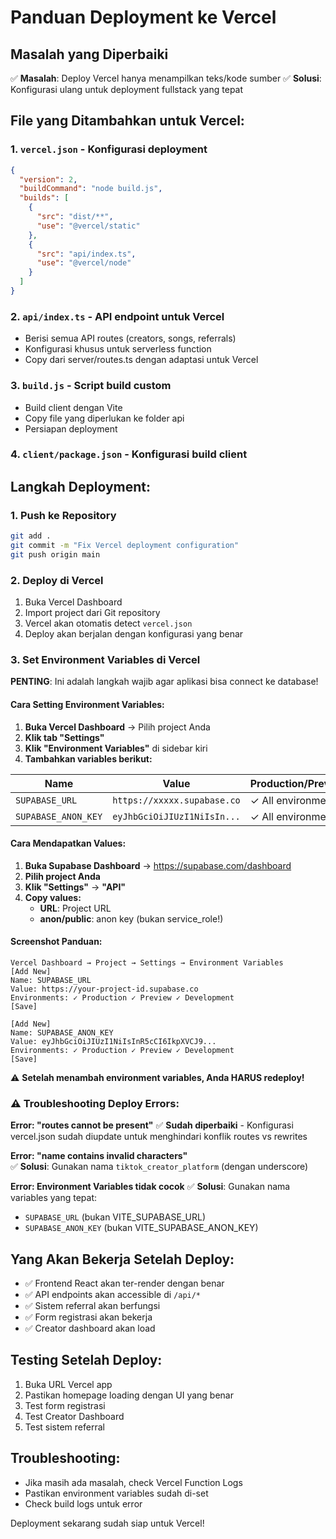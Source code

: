 # Panduan Deployment ke Vercel

## Masalah yang Diperbaiki
✅ **Masalah**: Deploy Vercel hanya menampilkan teks/kode sumber
✅ **Solusi**: Konfigurasi ulang untuk deployment fullstack yang tepat

## File yang Ditambahkan untuk Vercel:

### 1. `vercel.json` - Konfigurasi deployment
```json
{
  "version": 2,
  "buildCommand": "node build.js",
  "builds": [
    {
      "src": "dist/**",
      "use": "@vercel/static"
    },
    {
      "src": "api/index.ts", 
      "use": "@vercel/node"
    }
  ]
}
```

### 2. `api/index.ts` - API endpoint untuk Vercel
- Berisi semua API routes (creators, songs, referrals)
- Konfigurasi khusus untuk serverless function
- Copy dari server/routes.ts dengan adaptasi untuk Vercel

### 3. `build.js` - Script build custom
- Build client dengan Vite
- Copy file yang diperlukan ke folder api
- Persiapan deployment

### 4. `client/package.json` - Konfigurasi build client

## Langkah Deployment:

### 1. Push ke Repository
```bash
git add .
git commit -m "Fix Vercel deployment configuration"
git push origin main
```

### 2. Deploy di Vercel
1. Buka Vercel Dashboard
2. Import project dari Git repository
3. Vercel akan otomatis detect `vercel.json`
4. Deploy akan berjalan dengan konfigurasi yang benar

### 3. Set Environment Variables di Vercel

**PENTING**: Ini adalah langkah wajib agar aplikasi bisa connect ke database!

#### Cara Setting Environment Variables:
1. **Buka Vercel Dashboard** → Pilih project Anda
2. **Klik tab "Settings"** 
3. **Klik "Environment Variables"** di sidebar kiri
4. **Tambahkan variables berikut:**

| Name | Value | Production/Preview/Development |
|------|-------|--------------------------------|
| `SUPABASE_URL` | `https://xxxxx.supabase.co` | ✓ All environments |
| `SUPABASE_ANON_KEY` | `eyJhbGciOiJIUzI1NiIsIn...` | ✓ All environments |

#### Cara Mendapatkan Values:
1. **Buka Supabase Dashboard** → https://supabase.com/dashboard
2. **Pilih project Anda**
3. **Klik "Settings"** → **"API"**
4. **Copy values:**
   - **URL**: Project URL 
   - **anon/public**: anon key (bukan service_role!)

#### Screenshot Panduan:
```
Vercel Dashboard → Project → Settings → Environment Variables
[Add New] 
Name: SUPABASE_URL
Value: https://your-project-id.supabase.co
Environments: ✓ Production ✓ Preview ✓ Development
[Save]

[Add New]
Name: SUPABASE_ANON_KEY  
Value: eyJhbGciOiJIUzI1NiIsInR5cCI6IkpXVCJ9...
Environments: ✓ Production ✓ Preview ✓ Development
[Save]
```

⚠️ **Setelah menambah environment variables, Anda HARUS redeploy!**

### ⚠️ Troubleshooting Deploy Errors:

**Error: "routes cannot be present"**
✅ **Sudah diperbaiki** - Konfigurasi vercel.json sudah diupdate untuk menghindari konflik routes vs rewrites

**Error: "name contains invalid characters"**  
✅ **Solusi**: Gunakan nama `tiktok_creator_platform` (dengan underscore)

**Error: Environment Variables tidak cocok**
✅ **Solusi**: Gunakan nama variables yang tepat:
- `SUPABASE_URL` (bukan VITE_SUPABASE_URL)
- `SUPABASE_ANON_KEY` (bukan VITE_SUPABASE_ANON_KEY)

## Yang Akan Bekerja Setelah Deploy:
- ✅ Frontend React akan ter-render dengan benar
- ✅ API endpoints akan accessible di `/api/*`
- ✅ Sistem referral akan berfungsi
- ✅ Form registrasi akan bekerja
- ✅ Creator dashboard akan load

## Testing Setelah Deploy:
1. Buka URL Vercel app
2. Pastikan homepage loading dengan UI yang benar
3. Test form registrasi
4. Test Creator Dashboard
5. Test sistem referral

## Troubleshooting:
- Jika masih ada masalah, check Vercel Function Logs
- Pastikan environment variables sudah di-set
- Check build logs untuk error

Deployment sekarang sudah siap untuk Vercel!